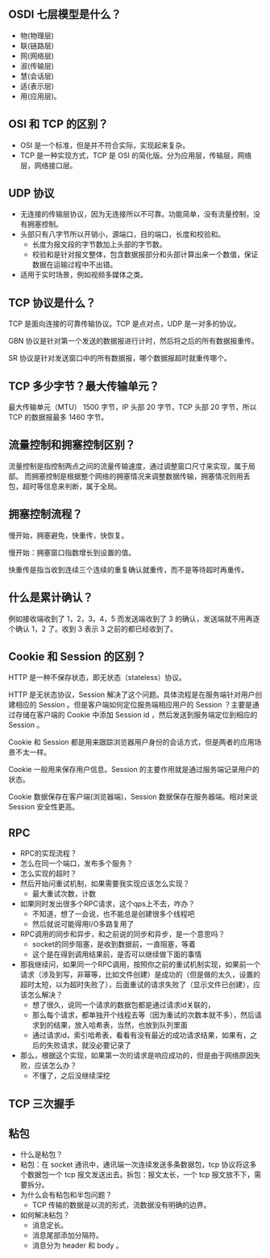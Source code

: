 
## OSDI 七层模型是什么？
- 物(物理层)
- 联(链路层)
- 网(网络层)
- 淑(传输层)
- 慧(会话层)
- 适(表示层)
- 用(应用层)。

## OSI 和 TCP 的区别？
- OSI 是一个标准，但是并不符合实际，实现起来复杂。
- TCP 是一种实现方式，TCP 是 OSI 的简化版。分为应用层，传输层，网络层，网络接口层。

## UDP 协议
- 无连接的传输层协议，因为无连接所以不可靠。功能简单，没有流量控制，没有拥塞控制。
- 头部只有八字节所以开销小，源端口，目的端口，长度和校验和。
  * 长度为报文段的字节数加上头部的字节数。
  * 校验和是针对报文整体，包含数据报部分和头部计算出来一个数值，保证数据在运输过程中不出错。
- 适用于实时场景，例如视频多媒体之类。

## TCP 协议是什么？

TCP 是面向连接的可靠传输协议。TCP 是点对点，UDP 是一对多的协议。

GBN 协议是针对第一个发送的数据报进行计时，然后将之后的所有数据报重传。

SR 协议是针对发送窗口中的所有数据报，哪个数据报超时就重传哪个。

## TCP 多少字节？最大传输单元？

最大传输单元（MTU） 1500 字节，IP 头部 20 字节，TCP 头部 20 字节，所以 TCP 的数据报最多 1460 字节。

## 流量控制和拥塞控制区别？

流量控制是指控制两点之间的流量传输速度，通过调整窗口尺寸来实现，属于局部。
而拥塞控制是根据整个网络的拥塞情况来调整数据传输，拥塞情况则用丢包，超时等信息来判断，属于全局。

## 拥塞控制流程？

慢开始，拥塞避免，快重传，快恢复。

慢开始：拥塞窗口指数增长到设置的值。

快重传是指当收到连续三个连续的重复确认就重传，而不是等待超时再重传。

## 什么是累计确认？

例如接收端收到了 1，2，3，4，5 而发送端收到了 3 的确认，发送端就不用再逐个确认 1，2 了。收到 3 表示 3 之前的都已经收到了。

## Cookie 和 Session 的区别？

HTTP 是一种不保存状态，即无状态（stateless）协议。

HTTP 是无状态协议，Session 解决了这个问题。具体流程是在服务端针对用户创建相应的 Session 。但是客户端如何定位服务端相应用户的 Session ？主要是通过存储在客户端的 Cookie 中添加 Session id ，然后发送到服务端定位到相应的 Session 。

Cookie 和 Session 都是用来跟踪浏览器用户身份的会话方式，但是两者的应用场景不太一样。

Cookie 一般用来保存用户信息。Session 的主要作用就是通过服务端记录用户的状态。

Cookie 数据保存在客户端(浏览器端)，Session 数据保存在服务器端。相对来说 Session 安全性更高。


## RPC
-   RPC的实现流程？
-   怎么在同一个端口，发布多个服务？
-   怎么实现的超时？
-   然后开始问重试机制，如果需要我实现应该怎么实现？
    -   最大重试次数，计数
-   如果同时发出很多个RPC请求，这个qps上不去，咋办？
    -   不知道，想了一会说，也不能总是创建很多个线程吧
    -   然后就说可能得用I/O多路复用了
-   RPC调用的同步和异步，和之前说的同步和异步，是一个意思吗？
    -   socket的同步阻塞，是收到数据前，一直阻塞，等着
    -   这个是在得到调用结果前，是否可以继续做下面的事情
-   那我继续问，如果同一个RPC调用，按照你之前的重试机制实现，如果前一个请求（涉及到写，非幂等，比如文件创建）是成功的（但是做的太久，设置的超时太短，以为超时失败了），后面重试的请求失败了（显示文件已创建），应该怎么解决？
    -   想了很久，说同一个请求的数据包都是通过请求id关联的，
    -   那么每个请求，都单独开个线程去等（因为重试的次数本就不多），然后请求到的结果，放入哈希表，当然，也放到队列里面
    -   通过请求id，索引哈希表，看看有没有最近的成功请求结果，如果有，之后的失败请求，就没必要记录了
-   那么，根据这个实现，如果第一次的请求是响应成功的，但是由于网络原因失败，应该怎么办？
    -   不懂了，之后没继续深挖

## TCP 三次握手

## 粘包
- 什么是粘包？
- 粘包：在 socket 通讯中，通讯端一次连续发送多条数据包，tcp 协议将这多个数据包一个 tcp 报文发送出去。拆包：报文太长，一个 tcp 报文放不下，需要拆分。
- 为什么会有粘包和半包问题？
	- TCP 传输的数据是以流的形式，流数据没有明确的边界。
- 如何解决粘包？
	- 消息定长。
	- 消息尾部添加分隔符。
	- 消息分为 header 和 body 。